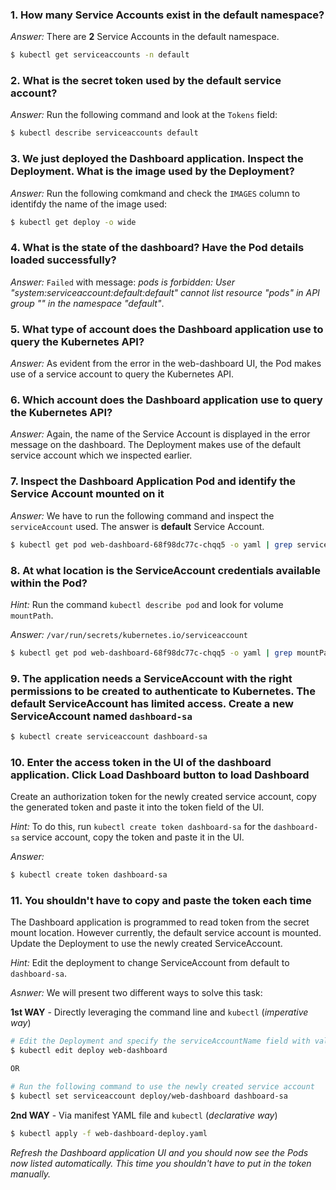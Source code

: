 ### 1. How many Service Accounts exist in the default namespace?

*Answer:* There are **2** Service Accounts in the default namespace.

```bash
$ kubectl get serviceaccounts -n default
```

### 2. What is the secret token used by the default service account?

*Answer:* Run the following command and look at the `Tokens` field:

```bash
$ kubectl describe serviceaccounts default
```

### 3. We just deployed the Dashboard application. Inspect the Deployment. What is the image used by the Deployment?

*Answer:* Run the following comkmand and check the `IMAGES` column to identifdy the name of the image used:

```bash
$ kubectl get deploy -o wide
```

### 4. What is the state of the dashboard? Have the Pod details loaded successfully?

*Answer:* `Failed` with message: *pods is forbidden: User "system:serviceaccount:default:default" cannot list resource "pods" in API group "" in the namespace "default"*.

### 5. What type of account does the Dashboard application use to query the Kubernetes API?

*Answer:* As evident from the error in the web-dashboard UI, the Pod makes use of a service account to query the Kubernetes API.

### 6. Which account does the Dashboard application use to query the Kubernetes API?

*Answer:* Again, the name of the Service Account is displayed in the error message on the dashboard. The Deployment makes use of the default service account which we inspected earlier.

### 7. Inspect the Dashboard Application Pod and identify the Service Account mounted on it

*Answer:* We have to run the following command and inspect the `serviceAccount` used. The answer is **default** Service Account.

```bash
$ kubectl get pod web-dashboard-68f98dc77c-chqq5 -o yaml | grep serviceAccount
```

### 8. At what location is the ServiceAccount credentials available within the Pod?

*Hint:* Run the command `kubectl describe pod` and look for volume `mountPath`.

*Answer:* `/var/run/secrets/kubernetes.io/serviceaccount`

```bash
$ kubectl get pod web-dashboard-68f98dc77c-chqq5 -o yaml | grep mountPath
```

### 9. The application needs a ServiceAccount with the right permissions to be created to authenticate to Kubernetes. The default ServiceAccount has limited access. Create a new ServiceAccount named `dashboard-sa`

```bash
$ kubectl create serviceaccount dashboard-sa
```

### 10. Enter the access token in the UI of the dashboard application. Click Load Dashboard button to load Dashboard

Create an authorization token for the newly created service account, copy the generated token and paste it into the token field of the UI.

*Hint:* To do this, run `kubectl create token dashboard-sa` for the `dashboard-sa` service account, copy the token and paste it in the UI.

*Answer:*

```bash
$ kubectl create token dashboard-sa
```

### 11. You shouldn't have to copy and paste the token each time 

The Dashboard application is programmed to read token from the secret mount location. However currently, the default service account is mounted. Update the Deployment to use the newly created ServiceAccount.

*Hint:* Edit the deployment to change ServiceAccount from default to `dashboard-sa`.

*Asnwer:* We will present two different ways to solve this task:

**1st WAY** - Directly leveraging the command line and `kubectl` (*imperative way*)

```bash
# Edit the Deployment and specify the serviceAccountName field with value as dashbpard-sa inside the Pod spec
$ kubectl edit deploy web-dashboard

OR

# Run the following command to use the newly created service account 
$ kubectl set serviceaccount deploy/web-dashboard dashboard-sa
```

**2nd WAY** - Via manifest YAML file and `kubectl` (*declarative way*)

```bash
$ kubectl apply -f web-dashboard-deploy.yaml
```

*Refresh the Dashboard application UI and you should now see the Pods now listed automatically. This time you shouldn't have to put in the token manually.*

